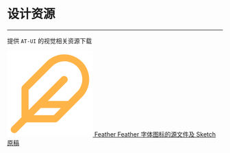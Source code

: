 
# 设计资源

---

提供 `AT-UI` 的视觉相关资源下载

<div class="at-resource">
  <div class="at-resource__item">
    <a href="https://github.com/AT-UI/feather-font" target="_blank" class="flex flex-middle">
      <span class="at-resource__logo">
        <img src="../../assets/feather.png">
      </span>
      <span class="at-resource__info">
        <span class="at-resource__info-title">Feather</span>
        <span class="at-resource__info-desc">Feather 字体图标的源文件及 Sketch 原稿</span>
      </span>
    </a>
  </div>
</div>
